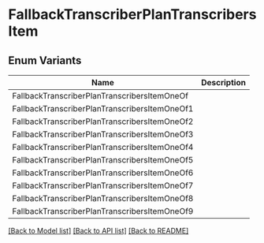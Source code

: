 # FallbackTranscriberPlanTranscribersItem

## Enum Variants

| Name | Description |
|---- | -----|
| FallbackTranscriberPlanTranscribersItemOneOf |  |
| FallbackTranscriberPlanTranscribersItemOneOf1 |  |
| FallbackTranscriberPlanTranscribersItemOneOf2 |  |
| FallbackTranscriberPlanTranscribersItemOneOf3 |  |
| FallbackTranscriberPlanTranscribersItemOneOf4 |  |
| FallbackTranscriberPlanTranscribersItemOneOf5 |  |
| FallbackTranscriberPlanTranscribersItemOneOf6 |  |
| FallbackTranscriberPlanTranscribersItemOneOf7 |  |
| FallbackTranscriberPlanTranscribersItemOneOf8 |  |
| FallbackTranscriberPlanTranscribersItemOneOf9 |  |

[[Back to Model list]](../README.md#documentation-for-models) [[Back to API list]](../README.md#documentation-for-api-endpoints) [[Back to README]](../README.md)


